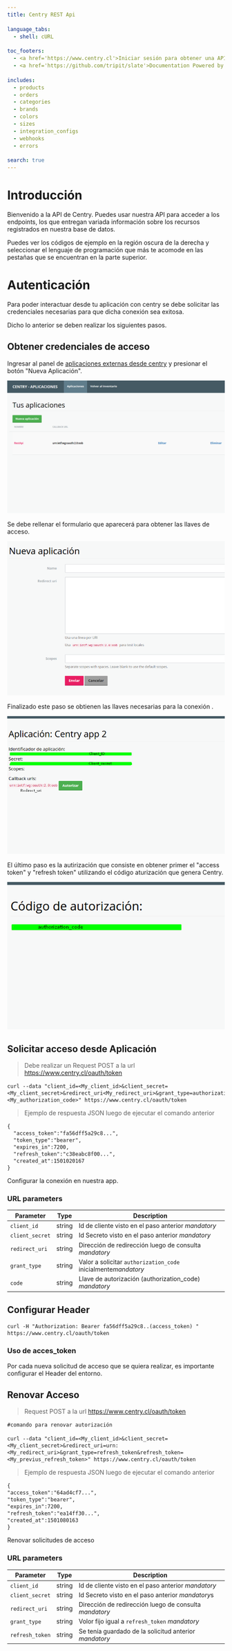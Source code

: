 ```yaml
---
title: Centry REST Api

language_tabs:
  - shell: cURL

toc_footers:
  - <a href='https://www.centry.cl'>Iniciar sesión para obtener una API Key</a>
  - <a href='https://github.com/tripit/slate'>Documentation Powered by Slate</a>

includes:
  - products
  - orders
  - categories
  - brands
  - colors
  - sizes
  - integration_configs
  - webhooks
  - errors

search: true
---
```


# Introducción

Bienvenido a la API de Centry. Puedes usar nuestra API para acceder a los endpoints, los que entregan variada
información sobre los recursos registrados en nuestra base de datos.

Puedes ver los códigos de ejemplo en la región oscura de la derecha y seleccionar el lenguaje de programación
que más te acomode en las pestañas que se encuentran en la parte superior.

# Autenticación

Para poder interactuar desde tu aplicación con centry se debe solicitar las credenciales necesarias para que
dicha conexión sea exitosa.

Dicho lo anterior se deben realizar los siguientes pasos.

## Obtener credenciales de acceso
Ingresar al panel de [aplicaciones externas desde centry](https://www.centry.cl/oauth/applications) y presionar
el botón "Nueva Aplicación".

![Configuración de llaves Centry REST API](images/appCentry1.png)

Se debe rellenar el formulario que aparecerá para obtener las llaves de acceso.

![Configuración de llaves Centry REST API](images/appCentry2.png)

Finalizado este paso se obtienen las llaves necesarias para la conexión .

![Configuración de llaves Centry REST API](images/appCentry3.png)

El último paso es la autirización que consiste en obtener primer el "access token" y "refresh token" utilizando
el código aturización que genera Centry.

![Configuración de llaves Centry REST API](images/appCentry4.png)

## Solicitar acceso desde Aplicación

> Debe realizar un Request POST a la url https://www.centry.cl/oauth/token

```shell
curl --data "client_id=<My_client_id>&client_secret=<My_client_secret>&redirect_uri<My_redirect_uri>&grant_type=authorization_code&code=<My_authorization_code>" https://www.centry.cl/oauth/token
```

> Ejemplo de respuesta JSON luego de ejecutar el comando anterior

```
{
  "access_token":"fa56dff5a29c8...",
  "token_type":"bearer",
  "expires_in":7200,
  "refresh_token":"c38eabc8f00...",
  "created_at":1501020167
}
```

Configurar la conexión en nuestra app.

### URL parameters

|   Parameter    |  Type  | Description                                                                                  |
|----------------|--------|----------------------------------------------------------------------------------------------|
| `client_id`    | string | Id de cliente visto en el paso anterior <i class="label label-info">mandatory</i>            |
| `client_secret`| string | Id Secreto visto en el paso anterior <i class="label label-info">mandatory</i>               |
| `redirect_uri` | string | Dirección de redirección luego de consulta <i class="label label-info">mandatory</i>         |
| `grant_type`   | string | Valor a solicitar `authorization_code` inicialmente<i class="label label-info">mandatory</i> |
| `code`         | string | Llave de autorización (authorization_code) <i class="label label-info">mandatory</i>         |

## Configurar Header

```shell
curl -H "Authorization: Bearer fa56dff5a29c8..(access_token) " https://www.centry.cl/oauth/token
```

### Uso de acces_token

Por cada nueva solicitud de acceso que se quiera realizar, es importante configurar el Header del entorno.

## Renovar Acceso

>  Request POST a la url https://www.centry.cl/oauth/token

```shell
#comando para renovar autorización

curl --data "client_id=<My_client_id>&client_secret=<My_client_secret>&redirect_uri=urn:<My_redirect_uri>&grant_type=refresh_token&refresh_token=<My_previus_refresh_token>" https://www.centry.cl/oauth/token
```

> Ejemplo de respuesta JSON luego de ejecutar el comando anterior

```
{
"access_token":"64ad4cf7...",
"token_type":"bearer",
"expires_in":7200,
"refresh_token":"ea14ff30...",
"created_at":1501080163
}
```
Renovar solicitudes de acceso

### URL parameters

|   Parameter    |  Type  | Description                                                                          |
|----------------|--------|--------------------------------------------------------------------------------------|
| `client_id`    | string | Id de cliente visto en el paso anterior <i class="label label-info">mandatory</i>    |
| `client_secret`| string | Id Secreto visto en el paso anterior <i class="label label-info">mandatory</i>s      |
| `redirect_uri` | string | Dirección de redirección luego de consulta <i class="label label-info">mandatory</i> |
| `grant_type`   | string | Volor fijo igual a `refresh_token` <i class="label label-info">mandatory</i>         |
| `refresh_token`| string | Se tenía guardado de la solicitud anterior <i class="label label-info">mandatory</i> |
